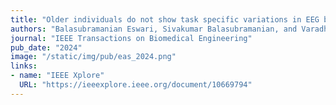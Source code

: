 ```yaml
---
title: "Older individuals do not show task specific variations in EEG band power and finger force coordination"
authors: "Balasubramanian Eswari, Sivakumar Balasubramanian, and Varadhan SKM"
journal: "IEEE Transactions on Biomedical Engineering"
pub_date: "2024"
image: "/static/img/pub/eas_2024.png"
links:
- name: "IEEE Xplore"
  URL: "https://ieeexplore.ieee.org/document/10669794"
---
```




